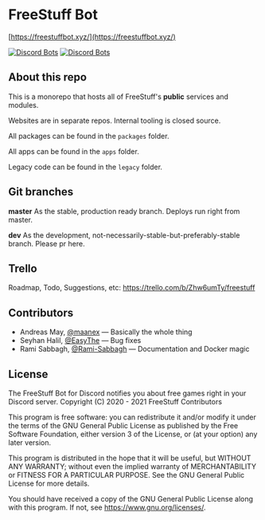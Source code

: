 
# FreeStuff Bot

[https://freestuffbot.xyz/](https://freestuffbot.xyz/)

[![Discord Bots](https://top.gg/api/widget/status/672822334641537041.svg)](https://top.gg/bot/672822334641537041)
[![Discord Bots](https://top.gg/api/widget/servers/672822334641537041.svg?noavatar=true)](https://top.gg/bot/672822334641537041)


## About this repo

This is a monorepo that hosts all of FreeStuff's **public** services and modules.

Websites are in separate repos. Internal tooling is closed source.

All packages can be found in the `packages` folder.

All apps can be found in the `apps` folder.

Legacy code can be found in the `legacy` folder.


## Git branches

**master** As the stable, production ready branch. Deploys run right from master.

**dev** As the development, not-necessarily-stable-but-preferably-stable branch. Please pr here.


## Trello

Roadmap, Todo, Suggestions, etc: https://trello.com/b/Zhw6umTy/freestuff


## Contributors

* Andreas May, [@maanex](https://github.com/maanex) — Basically the whole thing
* Seyhan Halil, [@EasyThe](https://github.com/EasyThe) — Bug fixes
* Rami Sabbagh, [@Rami-Sabbagh](https://github.com/Rami-Sabbagh) — Documentation and Docker magic


## License

The FreeStuff Bot for Discord notifies you about free games right in your Discord server.
Copyright (C) 2020 - 2021 FreeStuff Contributors

This program is free software: you can redistribute it and/or modify
it under the terms of the GNU General Public License as published by
the Free Software Foundation, either version 3 of the License, or
(at your option) any later version.

This program is distributed in the hope that it will be useful,
but WITHOUT ANY WARRANTY; without even the implied warranty of
MERCHANTABILITY or FITNESS FOR A PARTICULAR PURPOSE.  See the
GNU General Public License for more details.

You should have received a copy of the GNU General Public License
along with this program.  If not, see <https://www.gnu.org/licenses/>.